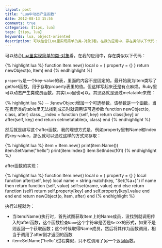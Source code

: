 ```yaml
---
layout: post
title: "Lua中动态产生函数"
date: 2012-08-13 15:56
comments: true
categories: [tips, lua]
tags: [tips, lua]
keywords: lua, object-oriented
description: 可以结合[Lua里实现简单的类-对象]看。在我的应用中，存在类似以下代码：
---
```


可以结合[Lua里实现简单的类-对象](http://codemacro.com/2012/08/02/simple-oo-in-lua/)看。在我的应用中，存在类似以下代码：

{% highlight lua %}
function Item.new()
    local o = {
        property = {}
    }
    return newObject(o, Item)
end
{% endhighlight %}

`property`是一个key-value的表，里面的内容不是固定的。最开始我为Item类写了get/set函数，用于存取property表里的值。但这样写起来还是有点麻烦。Ruby里可以动态产生类成员函数，其实Lua里也可以。其思路就是通过metatable来做：
<!-- more -->
{% highlight lua %}
-- 为newObject增加一个可选参数，该参数是一个函数，当在表示类的table里无法找到成员时就调用该可选参数
function newObject(o, class, after)
    class.__index = function (self, key) return class[key] or after(self, key) end
    return setmetatable(o, class)
end
{% endhighlight %}

然后就是编写这个after函数，我的理想方式是，例如property里有Name和Index的key-value，那么就可以通过这样的方式来存取：

{% highlight lua %}
item = Item.new()
print(item:Name())
item:SetName("hello")
print(item:Index()
item:SetIndex(101)
{% endhighlight %}

after函数的实现：

{% highlight lua %}
function Item.new()
    local o = {
        property = {}
    }
    local function after(self, key)
        local name = string.match(key, "Set(%a+)")
        if name then 
            return function (self, value)
                self:set(name, value)
            end
        else
            return function (self)
                return self.property[key] and self.property[key].value
            end
        end
    end
    return newObject(o, Item, after)
end
{% endhighlight %}

执行过程就为：

* 当item:Name()执行时，首先试图获取Item上的Name成员，没找到就调用传入的after函数，这个函数检查`Name`这个字符串是否是`SetXX`的形式，如果不是则返回一个获取函数；这个时候取得Name成员，然后将其作为函数调用，相当于调用了after刚才返回的函数
* item:SetName("hello")过程类似，只不过调用了另一个返回函数。


